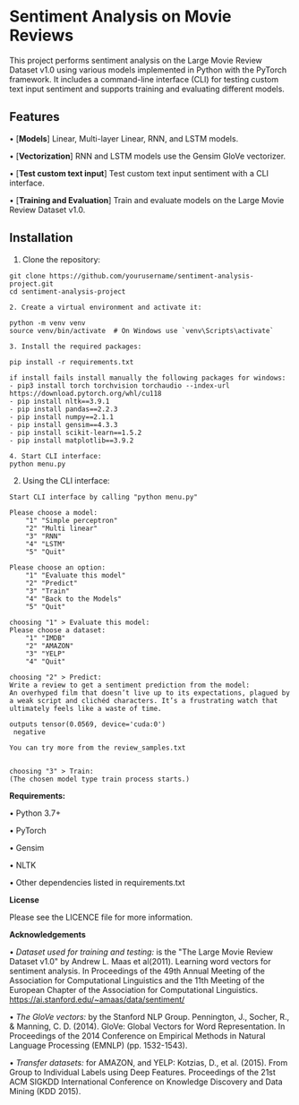 # Sentiment Analysis on Movie Reviews

This project performs sentiment analysis on the Large Movie Review Dataset v1.0 using various models implemented in Python with the PyTorch framework. It includes a command-line interface (CLI) for testing custom text input sentiment and supports training and evaluating different models.

## Features

•  [**Models**] Linear, Multi-layer Linear, RNN, and LSTM models.

•  [**Vectorization**] RNN and LSTM models use the Gensim GloVe vectorizer.

•  [**Test custom text input**] Test custom text input sentiment with a CLI interface.

•  [**Training and Evaluation**] Train and evaluate models on the Large Movie Review Dataset v1.0.


## Installation

1. Clone the repository:
```
git clone https://github.com/yourusername/sentiment-analysis-project.git
cd sentiment-analysis-project

2. Create a virtual environment and activate it:

python -m venv venv
source venv/bin/activate  # On Windows use `venv\Scripts\activate`

3. Install the required packages:

pip install -r requirements.txt

if install fails install manually the following packages for windows:
- pip3 install torch torchvision torchaudio --index-url https://download.pytorch.org/whl/cu118
- pip install nltk==3.9.1
- pip install pandas==2.2.3
- pip install numpy==2.1.1
- pip install gensim==4.3.3
- pip install scikit-learn==1.5.2
- pip install matplotlib==3.9.2

4. Start CLI interface:
python menu.py
```

2. Using the CLI interface:
```
Start CLI interface by calling "python menu.py"

Please choose a model:
    "1" "Simple perceptron"
    "2" "Multi linear"
    "3" "RNN"
    "4" "LSTM"
    "5" "Quit"

Please choose an option:
    "1" "Evaluate this model"
    "2" "Predict"
    "3" "Train"
    "4" "Back to the Models"
    "5" "Quit"

choosing "1" > Evaluate this model:
Please choose a dataset:
    "1" "IMDB"
    "2" "AMAZON"
    "3" "YELP"
    "4" "Quit"

choosing "2" > Predict:
Write a review to get a sentiment prediction from the model:
An overhyped film that doesn’t live up to its expectations, plagued by a weak script and clichéd characters. It’s a frustrating watch that ultimately feels like a waste of time.

outputs tensor(0.0569, device='cuda:0')
 negative

You can try more from the review_samples.txt


choosing "3" > Train:
(The chosen model type train process starts.)
```

**Requirements:**

•  Python 3.7+

•  PyTorch

•  Gensim

•  NLTK

•  Other dependencies listed in requirements.txt

**License**

Please see the LICENCE file for more information.

**Acknowledgements**

•  *Dataset used for training and testing:* is the "The Large Movie Review Dataset v1.0" by Andrew L. Maas et al(2011). Learning word vectors for sentiment analysis. In Proceedings of the 49th Annual Meeting of the Association for Computational Linguistics and the 11th Meeting of the European Chapter of the Association for Computational Linguistics. https://ai.stanford.edu/~amaas/data/sentiment/

•  *The GloVe vectors:* by the Stanford NLP Group. Pennington, J., Socher, R., & Manning, C. D. (2014). GloVe: Global Vectors for Word Representation. In Proceedings of the 2014 Conference on Empirical Methods in Natural Language Processing (EMNLP) (pp. 1532-1543).

•  *Transfer datasets:* for AMAZON, and YELP: Kotzias, D., et al. (2015). From Group to Individual Labels using Deep Features. Proceedings of the 21st ACM SIGKDD International Conference on Knowledge Discovery and Data Mining (KDD 2015).

